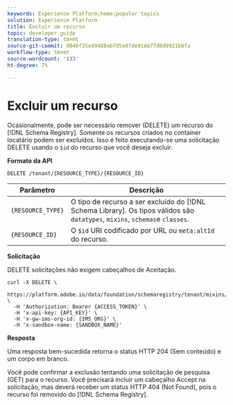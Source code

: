 ```yaml
---
keywords: Experience Platform;home;popular topics
solution: Experience Platform
title: Excluir um recurso
topic: developer guide
translation-type: tm+mt
source-git-commit: d04bf35e49488ab7d5e07de91eb77d0d9921b6fa
workflow-type: tm+mt
source-wordcount: '133'
ht-degree: 7%

---
```



# Excluir um recurso

Ocasionalmente, pode ser necessário remover (DELETE) um recurso do [!DNL Schema Registry]. Somente os recursos criados no container locatário podem ser excluídos. Isso é feito executando-se uma solicitação DELETE usando o `$id` do recurso que você deseja excluir.

**Formato da API**

```http
DELETE /tenant/{RESOURCE_TYPE}/{RESOURCE_ID} 
```

| Parâmetro | Descrição |
| --- | --- |
| `{RESOURCE_TYPE}` | O tipo de recurso a ser excluído do [!DNL Schema Library]. Os tipos válidos são `datatypes`, `mixins`, `schemas`e `classes`. |
| `{RESOURCE_ID}` | O `$id` URI codificado por URL ou `meta:altId` do recurso. |

**Solicitação**

DELETE solicitações não exigem cabeçalhos de Aceitação.

```SHELL
curl -X DELETE \
  https://platform.adobe.io/data/foundation/schemaregistry/tenant/mixins/https%3A%2F%2Fns.adobe.com%2F{TENANT_ID}%2Fmixins%2F4fbd5368aa67f0e74d5838f67694c867 \
  -H 'Authorization: Bearer {ACCESS_TOKEN}' \
  -H 'x-api-key: {API_KEY}' \
  -H 'x-gw-ims-org-id: {IMS_ORG}' \
  -H 'x-sandbox-name: {SANDBOX_NAME}'
```

**Resposta**

Uma resposta bem-sucedida retorna o status HTTP 204 (Sem conteúdo) e um corpo em branco.

Você pode confirmar a exclusão tentando uma solicitação de pesquisa (GET) para o recurso. Você precisará incluir um cabeçalho Accept na solicitação, mas deverá receber um status HTTP 404 (Not Found), pois o recurso foi removido do [!DNL Schema Registry].